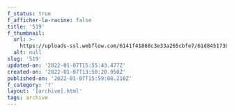 ```yaml
---
f_status: true
f_afficher-la-racine: false
title: '519'
f_thumbnail:
  url: >-
    https://uploads-ssl.webflow.com/6141f41868c3e33a265cbfe7/61d84517387b9141decff5b6_519.jpg
  alt: null
slug: '519'
updated-on: '2022-01-07T15:55:43.477Z'
created-on: '2022-01-07T13:50:20.950Z'
published-on: '2022-01-07T15:59:08.210Z'
f_category: '?'
layout: '[archive].html'
tags: archive
---
```



